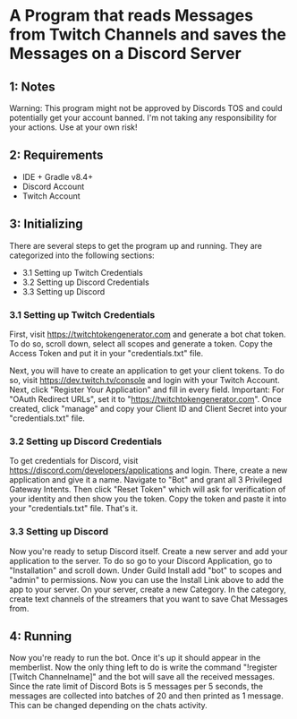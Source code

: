 # A Program that reads Messages from Twitch Channels and saves the Messages on a Discord Server


## 1: Notes

Warning: This program might not be approved by Discords TOS and could potentially get your account banned. I'm not taking any responsibility for your actions. Use at your own risk!



## 2: Requirements

- IDE + Gradle v8.4+
- Discord Account
- Twitch Account


## 3: Initializing

There are several steps to get the program up and running. They are categorized into the following sections:

- 3.1 Setting up Twitch Credentials
- 3.2 Setting up Discord Credentials
- 3.3 Setting up Discord


### 3.1 Setting up Twitch Credentials

First, visit https://twitchtokengenerator.com and generate a bot chat token. To do so, scroll down, select all scopes and generate a token. Copy the Access Token and put it in your 
"credentials.txt" file.


Next, you will have to create an application to get your client tokens. To do so, visit https://dev.twitch.tv/console and login with your Twitch Account. Next, click 
"Register Your Application" and fill in every field. Important: For "OAuth Redirect URLs", set it to "https://twitchtokengenerator.com". Once created, click "manage" and 
copy your Client ID and Client Secret into your "credentials.txt" file.


### 3.2 Setting up Discord Credentials

To get credentials for Discord, visit https://discord.com/developers/applications and login. There, create a new application and give it a name. Navigate to "Bot" and grant all 3 
Privileged Gateway Intents. Then click "Reset Token" which will ask for verification of your identity and then show you the token. Copy the token and paste it into your 
"credentials.txt" file. That's it.


### 3.3 Setting up Discord

Now you're ready to setup Discord  itself. Create a new server and add your application to the server. To do so go to your Discord Application, go to "Installation" and scroll down.
Under Guild Install add "bot" to scopes and "admin" to permissions. Now you can use the Install Link above to add the app to your server. On your server, create a new Category. 
In the category, create text channels of the streamers that you want to save Chat Messages from.



## 4: Running

Now you're ready to run the bot. Once it's up it should appear in the memberlist. Now the only thing left to do is write the command "!register [Twitch Channelname]" and the bot will
save all the received messages. Since the rate limit of Discord Bots is 5 messages per 5 seconds, the messages are collected into batches of 20 and then printed as 1 message.
This can be changed depending on the chats activity.
